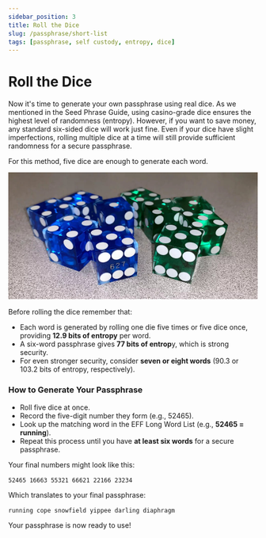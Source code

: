 ```yaml
---
sidebar_position: 3
title: Roll the Dice
slug: /passphrase/short-list
tags: [passphrase, self custody, entropy, dice]
---
```



# Roll the Dice

Now it's time to generate your own passphrase using real dice. As we mentioned in the Seed Phrase Guide, using casino-grade dice ensures the highest level of randomness (entropy). However, if you want to save money, any standard six-sided dice will work just fine. Even if your dice have slight imperfections, rolling multiple dice at a time will still provide sufficient randomness for a secure passphrase.

For this method, five dice are enough to generate each word.

![](/img/seed/dice.jpg)

Before rolling the dice remember that:

- Each word is generated by rolling one die five times or five dice once, providing **12.9 bits of entropy** per word.
- A six-word passphrase gives **77 bits of entrop**y, which is strong security.
- For even stronger security, consider **seven or eight words** (90.3 or 103.2 bits of entropy, respectively).


### How to Generate Your Passphrase

- Roll five dice at once.
- Record the five-digit number they form (e.g., 52465).
- Look up the matching word in the EFF Long Word List (e.g., **52465 = running**).
- Repeat this process until you have **at least six words** for a secure passphrase.


Your final numbers might look like this:

```test
52465 16663 55321 66621 22166 23234
```

Which translates to your final passphrase:

```text
running cope snowfield yippee darling diaphragm
```

Your passphrase is now ready to use!